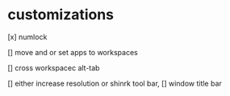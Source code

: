 # customizations

[x] numlock

[] move and or set apps to workspaces

[] cross workspacec alt-tab

[] either increase resolution or shinrk tool bar,
    [] window title bar
    
